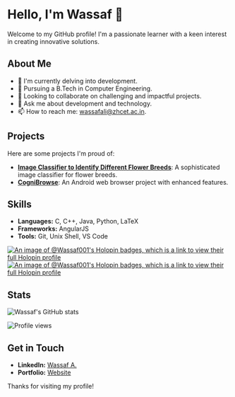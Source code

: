 # Hello, I'm Wassaf 👋


Welcome to my GitHub profile! I'm a passionate learner with a keen interest in creating innovative solutions.

## About Me

- 🔭 I'm currently delving into development.
- 🌱 Pursuing a B.Tech in Computer Engineering.
- 👯 Looking to collaborate on challenging and impactful projects.
- 💬 Ask me about development and technology.
- 📫 How to reach me: [wassafali@zhcet.ac.in](mailto:wassafali@zhcet.ac.in).

## Projects

Here are some projects I'm proud of:

- [**Image Classifier to Identify Different Flower Breeds**](https://github.com/Wassaf001/Image_Classifier_to_identify_different_flower_breeds): A sophisticated image classifier for flower breeds.
- [**CogniBrowse**](https://github.com/Wassaf001/CogniBrowse): An Android web browser project with enhanced features.

## Skills

- **Languages:** C, C++, Java, Python, LaTeX
- **Frameworks:** AngularJS
- **Tools:** Git, Unix Shell, VS Code

[![An image of @Wassaf001's Holopin badges, which is a link to view their full Holopin profile](https://holopin.me/wassaf001)](https://holopin.io/@wassaf001)
[![An image of @Wassaf001's Holopin badges, which is a link to view their full Holopin profile](https://holopin.me/wassaf001)](https://www.holopin.io/@wassaf001#badges)

## Stats

![Wassaf's GitHub stats](https://github-readme-stats.vercel.app/api?username=Wassaf001&show_icons=true&theme=radical)

![Profile views](https://komarev.com/ghpvc/?username=Wassaf001&color=blueviolet)

## Get in Touch

- **LinkedIn:** [Wassaf A.](https://www.linkedin.com/in/wassaf-ali)
- **Portfolio:** [Website](http://wassaf.co/)

Thanks for visiting my profile!
